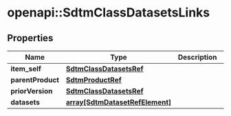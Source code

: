 # openapi::SdtmClassDatasetsLinks


## Properties
Name | Type | Description | Notes
------------ | ------------- | ------------- | -------------
**item_self** | [**SdtmClassDatasetsRef**](SdtmClassDatasetsRef.md) |  | [optional] 
**parentProduct** | [**SdtmProductRef**](SdtmProductRef.md) |  | [optional] 
**priorVersion** | [**SdtmClassDatasetsRef**](SdtmClassDatasetsRef.md) |  | [optional] 
**datasets** | [**array[SdtmDatasetRefElement]**](SdtmDatasetRefElement.md) |  | [optional] 


